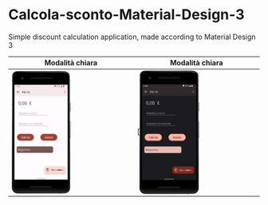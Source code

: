 # Calcola-sconto-Material-Design-3
Simple discount calculation application, made according to Material Design 3

| Modalità chiara  | Modalità chiara |
|----------------|-----------------|
|  <img align="center" src="/images/Screenshot-light-theme.png" width="50%" height="50%"> | [<img align="center" src="/images/Screenshot-dark-theme.png" width="50%" height="50%">|
